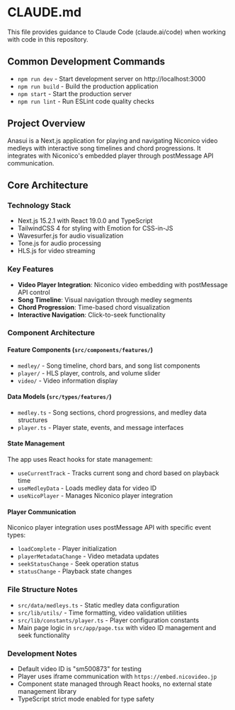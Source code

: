 # CLAUDE.md

This file provides guidance to Claude Code (claude.ai/code) when working with code in this repository.

## Common Development Commands

- `npm run dev` - Start development server on http://localhost:3000
- `npm run build` - Build the production application
- `npm start` - Start the production server
- `npm run lint` - Run ESLint code quality checks

## Project Overview

Anasui is a Next.js application for playing and navigating Niconico video medleys with interactive song timelines and chord progressions. It integrates with Niconico's embedded player through postMessage API communication.

## Core Architecture

### Technology Stack
- Next.js 15.2.1 with React 19.0.0 and TypeScript
- TailwindCSS 4 for styling with Emotion for CSS-in-JS
- Wavesurfer.js for audio visualization
- Tone.js for audio processing
- HLS.js for video streaming

### Key Features
- **Video Player Integration**: Niconico video embedding with postMessage API control
- **Song Timeline**: Visual navigation through medley segments
- **Chord Progression**: Time-based chord visualization
- **Interactive Navigation**: Click-to-seek functionality

### Component Architecture

#### Feature Components (`src/components/features/`)
- `medley/` - Song timeline, chord bars, and song list components
- `player/` - HLS player, controls, and volume slider
- `video/` - Video information display

#### Data Models (`src/types/features/`)
- `medley.ts` - Song sections, chord progressions, and medley data structures
- `player.ts` - Player state, events, and message interfaces

#### State Management
The app uses React hooks for state management:
- `useCurrentTrack` - Tracks current song and chord based on playback time
- `useMedleyData` - Loads medley data for video ID
- `useNicoPlayer` - Manages Niconico player integration

#### Player Communication
Niconico player integration uses postMessage API with specific event types:
- `loadComplete` - Player initialization
- `playerMetadataChange` - Video metadata updates  
- `seekStatusChange` - Seek operation status
- `statusChange` - Playback state changes

### File Structure Notes
- `src/data/medleys.ts` - Static medley data configuration
- `src/lib/utils/` - Time formatting, video validation utilities
- `src/lib/constants/player.ts` - Player configuration constants
- Main page logic in `src/app/page.tsx` with video ID management and seek functionality

### Development Notes
- Default video ID is "sm500873" for testing
- Player uses iframe communication with `https://embed.nicovideo.jp`
- Component state managed through React hooks, no external state management library
- TypeScript strict mode enabled for type safety